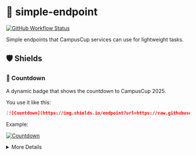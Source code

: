 # 🔗 simple-endpoint

[![GitHub Workflow Status](https://img.shields.io/github/actions/workflow/status/itu-campuscup/simple-endpoint/update-countdown-badge.yml?label=badge%20updates)](https://github.com/itu-campuscup/simple-endpoint/actions)

Simple endpoints that CampusCup services can use for lightweight tasks.

## 🛡️ Shields

### 🔢 Countdown

A dynamic badge that shows the countdown to CampusCup 2025.

You use it like this:

```markdown
[![Countdown](https://img.shields.io/endpoint?url=https://raw.githubusercontent.com/itu-campuscup/simple-endpoint/main/countdown.json)](https://campuscup.dk)
```

Example:

[![Countdown](https://img.shields.io/endpoint?url=https://raw.githubusercontent.com/itu-campuscup/simple-endpoint/main/countdown-2025.json)](https://campuscup.dk)

<details><summary>More Details</summary>
  <h4>Badge States</h4>
  <ul>
    <li><strong>Green</strong>: More than 7 days remaining </li>
    <li><strong>Orange</strong>: 1-7 days remaining </li>
    <li><strong>Red</strong>: Less than 1 day remaining </li>
    <li><strong>Green</strong>: The event has started </li>
  </ul>
  <h4>Data Source</h4>
  <ul>
    <li><strong>Endpoint</strong>: <a href="https://raw.githubusercontent.com/itu-campuscup/simple-endpoint/main/countdown-2025.json" target="_blank"> countdown-2025.json </a></li>
    <li><strong>Format</strong>: <a href="https://shields.io/endpoint" target="_blank"> Shields.io Endpoint Format </a></li>
    <li><strong>Updates</strong>: 11:02 UTC via GitHub Actions </li>
  </ul>
  <h4>Event Details</h4>
  <ul>
    <li><strong>Event</strong>: CampusCup 2025</li>
    <li><strong>Date</strong>: 2025 September 12th</li>
    <li><strong>Time</strong>: 13:00 CEST (11:00 UTC)</li>
  </ul>
</details>
